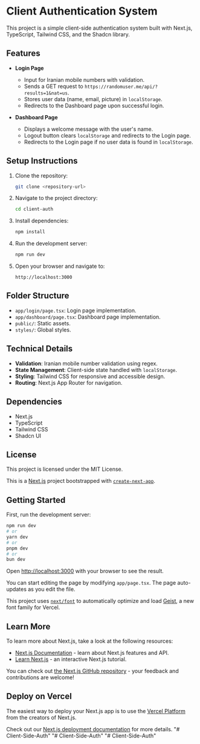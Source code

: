 # Client Authentication System

This project is a simple client-side authentication system built with Next.js, TypeScript, Tailwind CSS, and the Shadcn library.

## Features

- **Login Page**

  - Input for Iranian mobile numbers with validation.
  - Sends a GET request to `https://randomuser.me/api/?results=1&nat=us`.
  - Stores user data (name, email, picture) in `localStorage`.
  - Redirects to the Dashboard page upon successful login. 

- **Dashboard Page**
  - Displays a welcome message with the user's name.
  - Logout button clears `localStorage` and redirects to the Login page.
  - Redirects to the Login page if no user data is found in `localStorage`.

## Setup Instructions

1. Clone the repository:

   ```bash
   git clone <repository-url>
   ```

2. Navigate to the project directory:

   ```bash
   cd client-auth
   ```

3. Install dependencies:

   ```bash
   npm install
   ```

4. Run the development server:

   ```bash
   npm run dev
   ```

5. Open your browser and navigate to:
   ```
   http://localhost:3000
   ```

## Folder Structure

- `app/login/page.tsx`: Login page implementation.
- `app/dashboard/page.tsx`: Dashboard page implementation.
- `public/`: Static assets.
- `styles/`: Global styles.

## Technical Details

- **Validation**: Iranian mobile number validation using regex.
- **State Management**: Client-side state handled with `localStorage`.
- **Styling**: Tailwind CSS for responsive and accessible design.
- **Routing**: Next.js App Router for navigation.

## Dependencies

- Next.js
- TypeScript
- Tailwind CSS
- Shadcn UI

## License

This project is licensed under the MIT License.

This is a [Next.js](https://nextjs.org) project bootstrapped with [`create-next-app`](https://nextjs.org/docs/app/api-reference/cli/create-next-app).

## Getting Started

First, run the development server:

```bash
npm run dev
# or
yarn dev
# or
pnpm dev
# or
bun dev
```

Open [http://localhost:3000](http://localhost:3000) with your browser to see the result.

You can start editing the page by modifying `app/page.tsx`. The page auto-updates as you edit the file.

This project uses [`next/font`](https://nextjs.org/docs/app/building-your-application/optimizing/fonts) to automatically optimize and load [Geist](https://vercel.com/font), a new font family for Vercel.

## Learn More

To learn more about Next.js, take a look at the following resources:

- [Next.js Documentation](https://nextjs.org/docs) - learn about Next.js features and API.
- [Learn Next.js](https://nextjs.org/learn) - an interactive Next.js tutorial.

You can check out [the Next.js GitHub repository](https://github.com/vercel/next.js) - your feedback and contributions are welcome!

## Deploy on Vercel

The easiest way to deploy your Next.js app is to use the [Vercel Platform](https://vercel.com/new?utm_medium=default-template&filter=next.js&utm_source=create-next-app&utm_campaign=create-next-app-readme) from the creators of Next.js.

Check out our [Next.js deployment documentation](https://nextjs.org/docs/app/building-your-application/deploying) for more details.
"# Client-Side-Auth" 
"# Client-Side-Auth" 
"# Client-Side-Auth" 
